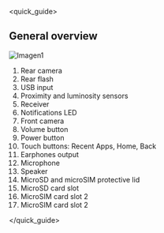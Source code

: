 <quick_guide>
## General overview

![Imagen1](http://static.energysistem.com/images/manuals/42509/55e70a1092dbc.jpg)

1.	Rear camera
2.	Rear flash
3.	USB input
4.	Proximity and luminosity sensors
5.	Receiver
6.	Notifications LED
7.	Front camera
8.	Volume button
9.	Power button
10.	Touch buttons: Recent Apps, Home, Back
11.	Earphones output
12.	Microphone
13.	Speaker
14.	MicroSD and microSIM protective lid
15.	MicroSD card slot
16.	MicroSIM card slot 2
17.	MicroSIM card slot 2


</quick_guide>

